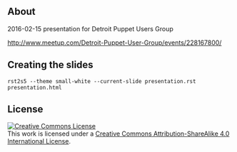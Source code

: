 About
-----
2016-02-15 presentation for Detroit Puppet Users Group

http://www.meetup.com/Detroit-Puppet-User-Group/events/228167800/


Creating the slides
-------------------
```
rst2s5 --theme small-white --current-slide presentation.rst presentation.html
```

License
-------
<a rel="license" href="http://creativecommons.org/licenses/by-sa/4.0/"><img alt="Creative Commons License" style="border-width:0" src="https://i.creativecommons.org/l/by-sa/4.0/88x31.png" /></a><br />This work is licensed under a <a rel="license" href="http://creativecommons.org/licenses/by-sa/4.0/">Creative Commons Attribution-ShareAlike 4.0 International License</a>.
